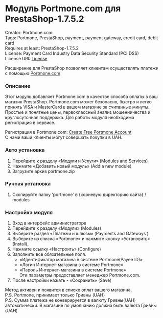 # Модуль Portmone.com для PrestaShop-1.7.5.2

Creator: Portmone.com    
Tags: Portmone, PrestaShop, payment, payment gateway, credit card, debit card    
Requires at least: PrestaShop-1.7.5.2    
License: Payment Card Industry Data Security Standard (PCI DSS)    
License URI: [License](https://www.portmone.com.ua/r3/uk/security/) 

Расширение для PrestaShop позволяет клиентам осуществлять платежи с помощью [Portmone.com](https://www.portmone.com.ua/r3/).
 
### Описание
Этот модуль добавляет Portmone.com в качестве способа оплаты в ваш магазин PrestaShop. 
Portmone.com может безопасно, быстро и легко принять VISA и MasterCard в вашем магазине за считанные минуты.
Простые и понятные цены, первоклассный анализ мошенничества и круглосуточная поддержка.
Для работы модуля необходима регистрация в сервисе.

Регистрация в Portmone.com: [Create Free Portmone Account](https://www.portmone.com.ua/r3/ecommerce/sign-up)    
С нами ваши клиенты могут совершать покупки в UAH.

### Авто установка
1. Перейдите к разделу «Модули и Услуги» (Modules and Services)
2. Нажмите «Добавить новый модуль» (Add a new module)
3. Загрузите архив portmone.zip

### Ручная установка
1. Скопируйте папку 'portmone' в {корневую директорию сайта} / modules

### Настройка модуля
1. Вход в интерфейс администратора
2. Перейдите к разделу «Модули» (Modules)
3. Выберите раздел «Платежи и шлюзы» (Payments and Gateways )
4. Выберите из списка «Portmone» и нажмите кнопку «Установить» (Install),
5. Нажмите ссылку «Настроить» (Configure)
6. Заполнить все обязательные поля.
    - «Идентификатор магазина в системе Portmone(Payee ID)»    
    - «Логин Интернет-магазина в системе Portmone»      
    - «Пароль Интернет-магазина в системе Portmone»     
    Эти параметры предоставляет менеджер Portmone.com. 
7. После настройки нажать - «Сохранить» (Save)

Метод активен и появится в списке оплат вашего магазина.    
P.S. Portmone, принимает только Гривны (UAH)    
P.S. Сумма платежа не конверируется в валюту Гривны(UAH) автоматически. В магазине по умолчанию должна быть валюта Гривны (UAH)
